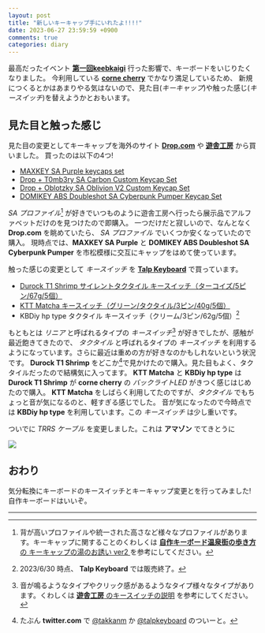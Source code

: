 ```yaml
---
layout: post
title: "新しいキーキャップ手にいれたよ!!!!"
date: 2023-06-27 23:59:59 +0900
comments: true
categories: diary
---
```


最高だったイベント [**第一回keebkaigi**](https://keebkaigi.org/2023/) 行った影響で、キーボードをいじりたくなりました。
今利用している [**corne cherry**](https://github.com/foostan/crkbd) でかなり満足しているため、
新規につくるとかはあまりやる気はないので、見た目(_キーキャップ_)や触った感じ(_キースイッチ_)を替えようかとおもいます。

## 見た目と触った感じ

見た目の変更としてキーキャップを海外のサイト [**Drop.com**](https://drop.com) や [**遊舎工房**](https://yushakobo.jp) から買いました。
買ったのは以下の4つ!
- [MAXKEY SA Purple keycaps set](https://shop.yushakobo.jp/products/maxkey-sa-purple-keycaps-set)
- [Drop + T0mb3ry SA Carbon Custom Keycap Set](https://drop.com/buy/carbon?defaultSelectionIds=967954)
- [Drop + Oblotzky SA Oblivion V2 Custom Keycap Set](https://drop.com/buy/drop-oblotzky-sa-oblivion-v2?defaultSelectionIds=966268)
- [DOMIKEY ABS Doubleshot SA Cyberpunk Pumper Keycap Set](https://drop.com/buy/domikey-abs-doubleshot-sa-cyberpunk-pumper-keycap-set?defaultSelectionIds=958152)

_SA プロファイル_[^keycap_profile] が好きでいつものように遊舎工房へ行ったら展示品でアルファベットだけのを見つけたので即購入。
一つだけだと寂しいので、なんとなく **Drop.com** を眺めていたら、 _SA プロファイル_ でいくつか安くなっていたので購入。
現時点では、**MAXKEY SA Purple** と **DOMIKEY ABS Doubleshot SA Cyberpunk Pumper** を市松模様に交互にキャップをはめて使っています。

触った感じの変更として _キースイッチ_ を [**Talp Keyboard**](https://talpkeyboard.net/) で買っています。

- [Durock T1 Shrimp サイレントタクタイル キースイッチ（ターコイズ/5ピン/67g/5個）](https://talpkeyboard.net/items/611f422c84ca6370e66aeb85)
- [KTT Matcha キースイッチ（グリーン/タクタイル/3ピン/40g/5個）](https://talpkeyboard.net/items/640d7ff65d04872b6fa57115)
- KBDiy hp type タクタイル キースイッチ（クリーム/3ピン/62g/5個）[^soldout]

もともとは _リニア_ と呼ばれるタイプの _キースイッチ_[^keyswitch_type] が好きでしたが、感触が最近飽きてきたので、 _タクタイル_ と呼ばれるタイプの
_キースイッチ_ を利用するようになっています。さらに最近は重めの方が好きなのかもしれないという状況です。
**Durock T1 Shrimp** をどこか[^itumono]で見かけたので購入。見た目もよく、タクタイルだったので結構気に入ってます。
**KTT Matcha** と **KBDiy hp type** は **Durock T1 Shrimp** が **corne cherry** の _バックライトLED_ がきつく感じはじめたので購入。
**KTT Matcha** をしばらく利用してたのですが、_タクタイル_ でもちょっと音が気になるのと、軽すぎる感じでした。
音が気になったので今時点では **KBDiy hp type** を利用しています。この _キースイッチ_ は少し重いです。

ついでに _TRRS ケーブル_ を変更しました。これは **アマゾン** でてきとうに

![](/images/photo/kbdiy-maxkey-and-cyberpunk.jpg)

## おわり

気分転換にキーボードのキースイッチとキーキャップ変更とを行ってみました!
自作キーボードはいいぞ。


---
[^keycap_profile]: 背が高いプロファイルや統一された高さなど様々なプロファイルがあります。キーキャップに関することのくわしくは [**自作キーボード温泉街の歩き方** の キーキャップの湯のお誘い ver2 ](https://salicylic-acid3.hatenablog.com/entry/keycap-introduction) を参考にしてください。
[^keyswitch_type]: 音が鳴るようなタイプやクリック感があるようなタイプ様々なタイプがあります。くわしくは [**遊舎工房** のキースイッチの説明](https://shop.yushakobo.jp/pages/how-to-select-switch) を参考にしてください。
[^soldout]: 2023/6/30 時点、 **Talp Keyboard** では販売終了。
[^itumono]: たぶん **twitter.com** で [@takkanm](https://twitter.com/takkanm) か [@talpkeyboard](https://twitter.com/talpkeyboard) のついーと。
